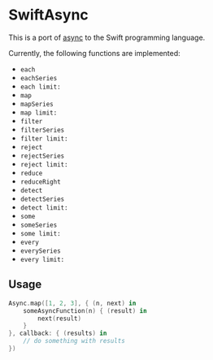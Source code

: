 SwiftAsync
==========

This is a port of [async](https://github.com/caolan/async) to the Swift programming language.

Currently, the following functions are implemented:

* `each`
* `eachSeries`
* `each limit:`
* `map`
* `mapSeries`
* `map limit:`
* `filter`
* `filterSeries`
* `filter limit:`
* `reject`
* `rejectSeries`
* `reject limit:`
* `reduce`
* `reduceRight`
* `detect`
* `detectSeries`
* `detect limit:`
* `some`
* `someSeries`
* `some limit:`
* `every`
* `everySeries`
* `every limit:`

Usage
-----

```swift
Async.map([1, 2, 3], { (n, next) in
	someAsyncFunction(n) { (result) in
		next(result)
	}
}, callback: { (results) in
	// do something with results
})
```
